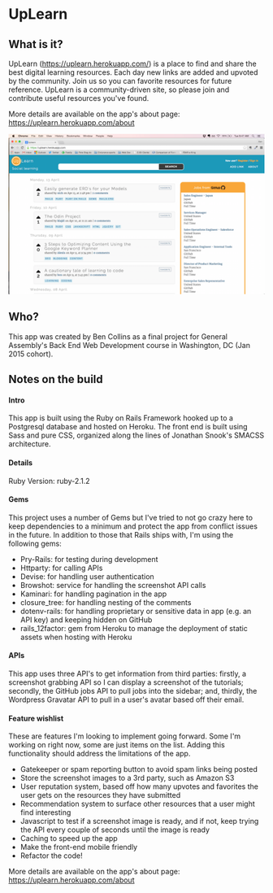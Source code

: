# UpLearn

## What is it?

UpLearn (https://uplearn.herokuapp.com/) is a place to find and share the best digital learning resources. Each day new links are added and upvoted by the community. Join us so you can favorite resources for future reference. UpLearn is a community-driven site, so please join and contribute useful resources you've found.

More details are available on the app's about page: https://uplearn.herokuapp.com/about

![alt text](screenshots/uplearn.png "UpLearn screenshot")

## Who?

This app was created by Ben Collins as a final project for General Assembly's Back End Web Development course in Washington, DC (Jan 2015 cohort).

## Notes on the build

#### Intro

This app is built using the Ruby on Rails Framework hooked up to a Postgresql database and hosted on Heroku. The front end is built using Sass and pure CSS, organized along the lines of Jonathan Snook's SMACSS architecture.

#### Details

Ruby Version: ruby-2.1.2

#### Gems

This project uses a number of Gems but I've tried to not go crazy here to keep dependencies to a minimum and protect the app from conflict issues in the future. In addition to those that Rails ships with, I'm using the following gems:

* Pry-Rails: for testing during development
* Httparty: for calling APIs
* Devise: for handling user authentication
* Browshot: service for handling the screenshot API calls
* Kaminari: for handling pagination in the app
* closure_tree: for handling nesting of the comments
* dotenv-rails: for handling proprietary or sensitive data in app (e.g. an API key) and keeping hidden on GitHub
* rails_12factor: gem from Heroku to manage the deployment of static assets when hosting with Heroku

#### APIs

This app uses three API's to get information from third parties: firstly, a screenshot grabbing API so I can display a screenshot of the tutorials; secondly, the GitHub jobs API to pull jobs into the sidebar; and, thirdly, the Wordpress Gravatar API to pull in a user's avatar based off their email.

#### Feature wishlist

These are features I'm looking to implement going forward. Some I'm working on right now, some are just items on the list. Adding this functionality should address the limitations of the app.

* Gatekeeper or spam reporting button to avoid spam links being posted
* Store the screenshot images to a 3rd party, such as Amazon S3
* User reputation system, based off how many upvotes and favorites the user gets on the resources they have submitted
* Recommendation system to surface other resources that a user might find interesting
* Javascript to test if a screenshot image is ready, and if not, keep trying the API every couple of seconds until the image is ready
* Caching to speed up the app
* Make the front-end mobile friendly
* Refactor the code!

More details are available on the app's about page: https://uplearn.herokuapp.com/about
